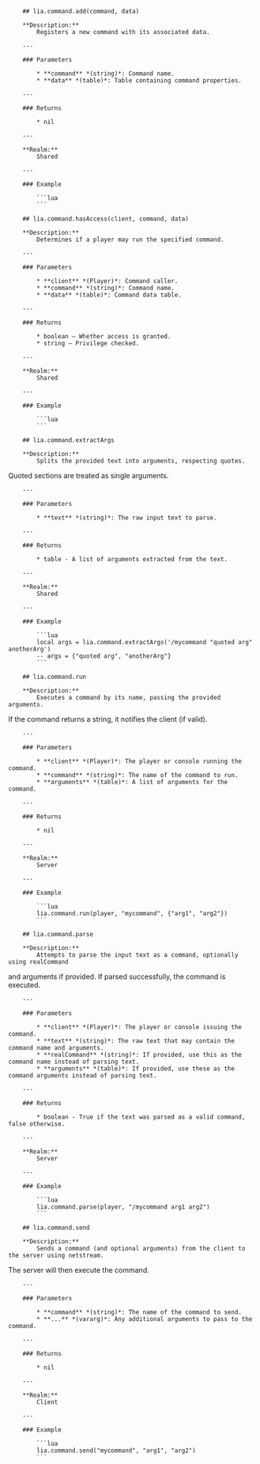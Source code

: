         ## lia.command.add(command, data)

        **Description:**
            Registers a new command with its associated data.

        ---

        ### Parameters

            * **command** *(string)*: Command name.
            * **data** *(table)*: Table containing command properties.

        ---

        ### Returns

            * nil

        ---

        **Realm:**
            Shared

        ---

        ### Example

            ```lua
            ```

        ## lia.command.hasAccess(client, command, data)

        **Description:**
            Determines if a player may run the specified command.

        ---

        ### Parameters

            * **client** *(Player)*: Command caller.
            * **command** *(string)*: Command name.
            * **data** *(table)*: Command data table.

        ---

        ### Returns

            * boolean – Whether access is granted.
            * string – Privilege checked.

        ---

        **Realm:**
            Shared

        ---

        ### Example

            ```lua
            ```

        ## lia.command.extractArgs

        **Description:**
            Splits the provided text into arguments, respecting quotes.
Quoted sections are treated as single arguments.

        ---

        ### Parameters

            * **text** *(string)*: The raw input text to parse.

        ---

        ### Returns

            * table - A list of arguments extracted from the text.

        ---

        **Realm:**
            Shared

        ---

        ### Example

            ```lua
            local args = lia.command.extractArgs('/mycommand "quoted arg" anotherArg')
            -- args = {"quoted arg", "anotherArg"}
            ```

        ## lia.command.run

        **Description:**
            Executes a command by its name, passing the provided arguments.
If the command returns a string, it notifies the client (if valid).

        ---

        ### Parameters

            * **client** *(Player)*: The player or console running the command.
            * **command** *(string)*: The name of the command to run.
            * **arguments** *(table)*: A list of arguments for the command.

        ---

        ### Returns

            * nil

        ---

        **Realm:**
            Server

        ---

        ### Example

            ```lua
            lia.command.run(player, "mycommand", {"arg1", "arg2"})
            ```

        ## lia.command.parse

        **Description:**
            Attempts to parse the input text as a command, optionally using realCommand
and arguments if provided. If parsed successfully, the command is executed.

        ---

        ### Parameters

            * **client** *(Player)*: The player or console issuing the command.
            * **text** *(string)*: The raw text that may contain the command name and arguments.
            * **realCommand** *(string)*: If provided, use this as the command name instead of parsing text.
            * **arguments** *(table)*: If provided, use these as the command arguments instead of parsing text.

        ---

        ### Returns

            * boolean - True if the text was parsed as a valid command, false otherwise.

        ---

        **Realm:**
            Server

        ---

        ### Example

            ```lua
            lia.command.parse(player, "/mycommand arg1 arg2")
            ```

        ## lia.command.send

        **Description:**
            Sends a command (and optional arguments) from the client to the server using netstream.
The server will then execute the command.

        ---

        ### Parameters

            * **command** *(string)*: The name of the command to send.
            * **...** *(vararg)*: Any additional arguments to pass to the command.

        ---

        ### Returns

            * nil

        ---

        **Realm:**
            Client

        ---

        ### Example

            ```lua
            lia.command.send("mycommand", "arg1", "arg2")
            ```

